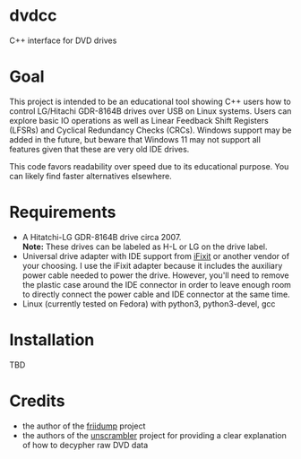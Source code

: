 # dvdcc
C++ interface for DVD drives

# Goal

This project is intended to be an educational tool showing C++ users how to control LG/Hitachi GDR-8164B drives over USB on Linux systems. Users can explore basic IO operations as well as Linear Feedback Shift Registers (LFSRs) and Cyclical Redundancy Checks (CRCs). Windows support may be added in the future, but beware that Windows 11 may not support all features given that these are very old IDE drives.

This code favors readability over speed due to its educational purpose. You can likely find faster alternatives elsewhere. 

# Requirements

* A Hitatchi-LG GDR-8164B drive circa 2007. <br> **Note:** These drives can be labeled as H-L or LG on the drive label.
* Universal drive adapter with IDE support from [iFixit](https://www.ifixit.com/products/universal-drive-adapter) or another vendor of your choosing. I use the iFixit adapter because it includes the auxiliary power cable needed to power the drive. However, you'll need to remove the plastic case around the IDE connector in order to leave enough room to directly connect the power cable and IDE connector at the same time. 
* Linux (currently tested on Fedora) with python3, python3-devel, gcc

# Installation

TBD

# Credits

* the author of the [friidump](https://github.com/bradenmcd/friidump) project
* the authors of the [unscrambler](https://github.com/saramibreak/unscrambler) project for providing a clear explanation of how to decypher raw DVD data

